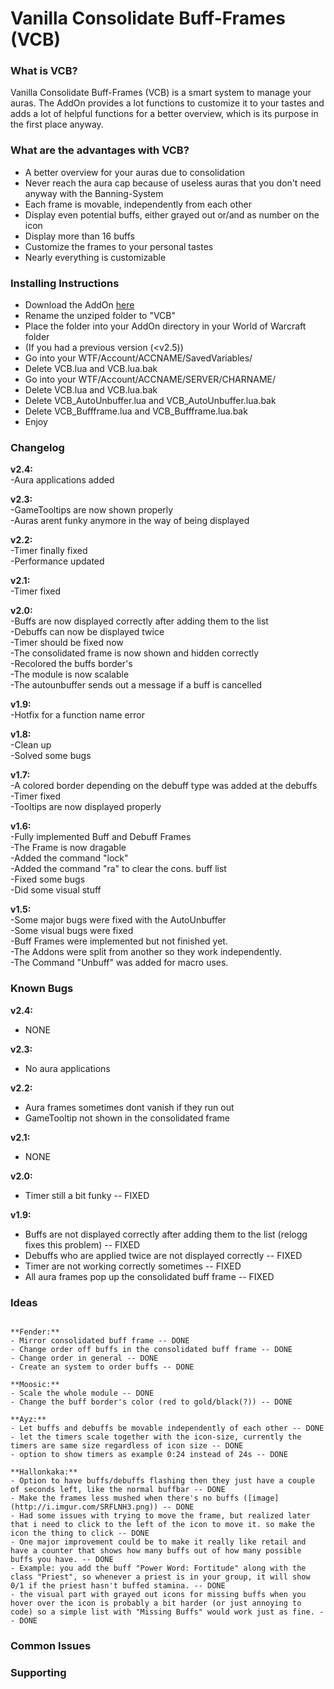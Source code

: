 # Vanilla Consolidate Buff-Frames (VCB) #

### What is VCB? ###

Vanilla Consolidate Buff-Frames (VCB) is a smart system to manage your auras. The AddOn provides a lot functions to customize it to your tastes and adds a lot of helpful functions for a better overview, which is its purpose in the first place anyway.

### What are the advantages with VCB? ###

* A better overview for your auras due to consolidation
* Never reach the aura cap because of useless auras that you don't need anyway with the Banning-System
* Each frame is movable, independently from each other
* Display even potential buffs, either grayed out or/and as number on the icon
* Display more than 16 buffs
* Customize the frames to your personal tastes
* Nearly everything is customizable 

### Installing Instructions ###

* Download the AddOn [here](https://bitbucket.org/Albea/vcb/downloads)
* Rename the unziped folder to "VCB"
* Place the folder into your AddOn directory in your World of Warcraft folder
* (If you had a previous version (<v2.5))
* Go into your WTF/Account/ACCNAME/SavedVariables/
* Delete VCB.lua and VCB.lua.bak
* Go into your WTF/Account/ACCNAME/SERVER/CHARNAME/
* Delete VCB.lua and VCB.lua.bak
* Delete VCB_AutoUnbuffer.lua and VCB_AutoUnbuffer.lua.bak
* Delete VCB_Buffframe.lua and VCB_Buffframe.lua.bak
* Enjoy

### Changelog ###

**v2.4:**  
-Aura applications added  

**v2.3:**  
-GameTooltips are now shown properly  
-Auras arent funky anymore in the way of being displayed  

**v2.2:**  
-Timer finally fixed  
-Performance updated  

**v2.1:**  
-Timer fixed  

**v2.0:**  
-Buffs are now displayed correctly after adding them to the list  
-Debuffs can now be displayed twice  
-Timer should be fixed now  
-The consolidated frame is now shown and hidden correctly  
-Recolored the buffs border's  
-The module is now scalable  
-The autounbuffer sends out a message if a buff is cancelled  

**v1.9:**  
-Hotfix for a function name error  

**v1.8:**  
-Clean up  
-Solved some bugs  

**v1.7:**  
-A colored border depending on the debuff type was added at the debuffs  
-Timer fixed  
-Tooltips are now displayed properly  

**v1.6:**  
-Fully implemented Buff and Debuff Frames  
-The Frame is now dragable  
-Added the command "lock"  
-Added the command "ra" to clear the cons. buff list  
-Fixed some bugs  
-Did some visual stuff  

**v1.5:**  
-Some major bugs were fixed with the AutoUnbuffer  
-Some visual bugs were fixed  
-Buff Frames were implemented but not finished yet.  
-The Addons were split from another so they work independently.  
-The Command "Unbuff" was added for macro uses.  

### Known Bugs ###

**v2.4:**  
- NONE  
  
**v2.3:**  
- No aura applications  
  
**v2.2:**  
- Aura frames sometimes dont vanish if they run out  
- GameTooltip not shown in the consolidated frame  
  
**v2.1:**  
- NONE  
  
**v2.0:**  
- Timer still a bit funky -- FIXED  
  
**v1.9:**  
- Buffs are not displayed correctly after adding them to the list (relogg fixes this problem) -- FIXED  
- Debuffs who are applied twice are not displayed correctly -- FIXED  
- Timer are not working correctly sometimes -- FIXED  
- All aura frames pop up the consolidated buff frame -- FIXED 


### Ideas ###


```

**Fender:**  
- Mirror consolidated buff frame -- DONE  
- Change order off buffs in the consolidated buff frame -- DONE  
- Change order in general -- DONE  
- Create an system to order buffs -- DONE  
  
**Moosic:**  
- Scale the whole module -- DONE   
- Change the buff border's color (red to gold/black(?)) -- DONE  
  
**Ayz:**  
- Let buffs and debuffs be movable independently of each other -- DONE  
- let the timers scale together with the icon-size, currently the timers are same size regardless of icon size -- DONE  
- option to show timers as example 0:24 instead of 24s -- DONE  
  
**Hallonkaka:**  
- Option to have buffs/debuffs flashing then they just have a couple of seconds left, like the normal buffbar -- DONE  
- Make the frames less mushed when there's no buffs ([image](http://i.imgur.com/SRFLNH3.png)) -- DONE  
- Had some issues with trying to move the frame, but realized later that i need to click to the left of the icon to move it. so make the icon the thing to click -- DONE   
- One major improvement could be to make it really like retail and have a counter that shows how many buffs out of how many possible buffs you have. -- DONE  
- Example: you add the buff "Power Word: Fortitude" along with the class "Priest", so whenever a priest is in your group, it will show 0/1 if the priest hasn't buffed stamina. -- DONE  
- the visual part with grayed out icons for missing buffs when you hover over the icon is probably a bit harder (or just annoying to code) so a simple list with "Missing Buffs" would work just as fine. -- DONE  

```


### Common Issues ###

### Supporting ###